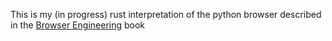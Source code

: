 This is my (in progress) rust interpretation of the python browser described in the [Browser Engineering](https://browser.engineering/) book
